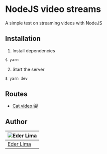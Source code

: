 # NodeJS video streams

A simple test on streaming videos with NodeJS

## Installation

1. Install dependencies

```sh
$ yarn
```

2. Start the server

```sh
$ yarn dev
```

## Routes

- [Cat video 😸](http://localhost:3333/)

## Author

| ![Eder Lima](https://github.com/Nxrth-x.png?size=100) |
| ----------------------------------------------------- |
| [Eder Lima](https://github.com/Nxrth-x)               |
